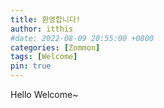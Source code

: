 ```yaml
---
title: 환영합니다!
author: itthis
#date: 2022-08-09 20:55:00 +0800
categories: [Zommon]
tags: [Welcome]
pin: true
---
```


Hello Welcome~
